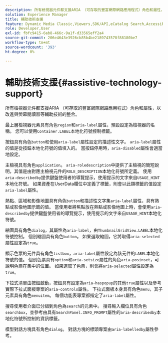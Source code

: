 ```yaml
---
description: 所有檢視器元件都支援ARIA （可存取的豐富網際網路應用程式）角色和屬性，以改進與熒幕閱讀器等輔助技術的整合。
solution: Experience Manager
title: 輔助技術支援
feature: Dynamic Media Classic,Viewers,SDK/API,eCatalog Search,Accessibility
role: Developer,User
exl-id: fbfc9415-6ab8-466c-9a1f-d33565eff2a4
source-git-commit: 206e4643e3926cb85b4be2189743578f88180be7
workflow-type: tm+mt
source-wordcount: '393'
ht-degree: 0%

---
```


# 輔助技術支援{#assistive-technology-support}

所有檢視器元件都支援ARIA （可存取的豐富網際網路應用程式）角色和屬性，以改進與熒幕閱讀器等輔助技術的整合。

最上層檢視器元素具有角色`region`和`aria-label`屬性，預設設定為檢視器的名稱。 您可以使用`Container.LABEL`本地化符號控制標籤。

按鈕具有角色`button`和使用`aria-label`屬性設定的描述性文字。 `aria-label`屬性的值是從按鈕本地化符號的值填入的。 當按鈕停用時，`aria-disabled`屬性會適當地設定。

主檢視具有角色`application`。 `aria-roledescription`中提供了主檢視的簡短說明，其值是由對應主檢視元件的`ROLE_DESCRIPTION`本地化符號所定義。 使用`aria-describedby`提供鍵盤使用者的導覽提示，使用提示的文字來自`USAGE_HINT`本地化符號。 如果資產在UserData欄位中定義了標籤，則會以此類標籤的值設定`aria-label`屬性。

熱點、區域和影像地圖具有角色`button`和描述性文字集`aria-label`屬性，具有熱點或影像地圖示籤的值。 當使用者將焦點放在熱點或影像地圖上時，會使用`aria-describedby`提供鍵盤使用者的導覽提示，使用提示的文字來自`USAGE_HINT`本地化符號。

縮圖具有角色`dialog`，其屬性為`aria-label`，由`ThumbnailGridView.LABEL`本地化符號控制。 個別縮圖具有角色`button`。 如果選取縮圖，它將取得`aria-selected`屬性設定為`true`。

顯示色票的元件具有角色`listbox`，`aria-label`屬性設定為該元件的`LABEL`本地化符號的值。 個別色票具有`option`和`aria-setsize`屬性的角色`aria-posinset`，可說明色票在集中的位置。 如果選取了色票，則會將`aria-selected`屬性設定為`true`。

下拉式清單由按鈕啟動，按鈕具有設定為`aria-haspopup`的其他`true`屬性以及參考實際下拉式面板專案的`aria-controls`屬性。 下拉式面板本身具有角色`menu`，其子元素具有角色`menuitem`。 每個功能表專案都指定了`aria-label`屬性。

搜尋使用者介面已分組到角色為`search`的元素中。 搜尋輸入欄位具有角色`searchbox`，並參考由具有`SearchPanel.INFO_PROMPT`屬性的`aria-describedby`本地化符號所控制的資訊標籤。

模型對話方塊具有角色`dialog`。 對話方塊的標頭專案由`aria-labelledby`屬性參考。
